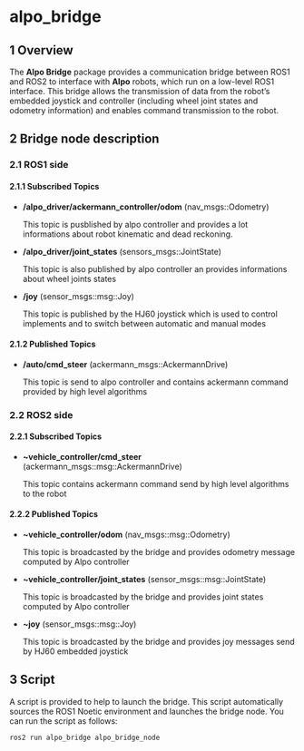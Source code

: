 # alpo_bridge #

## 1 Overview ##

The **Alpo Bridge** package provides a communication bridge between ROS1 and ROS2 to interface with **Alpo** robots, which run on a low-level ROS1 interface. This bridge allows the transmission of data from the robot’s embedded joystick and controller (including wheel joint states and odometry information) and enables command transmission to the robot.

## 2 Bridge node description

### 2.1 ROS1 side ###

#### 2.1.1 Subscribed Topics ####

- **/alpo_driver/ackermann_controller/odom** (nav_msgs::Odometry)

  This topic is pusblished by alpo controller and provides a lot informations about robot kinematic and dead reckoning.

- **/alpo_driver/joint_states** (sensors_msgs::JointState)

  This topic is also published by alpo controller an provides informations about wheel joints states

- **/joy** (sensor_msgs::msg::Joy)

  This topic is published by the HJ60 joystick which is used to control implements and to switch between automatic and manual modes 

#### 2.1.2 Published Topics ####

- **/auto/cmd_steer** (ackermann_msgs::AckermannDrive)

  This topic is send to alpo controller and contains ackermann command provided by high level algorithms

### 2.2 ROS2 side ###

#### 2.2.1 Subscribed Topics

- **~vehicle_controller/cmd_steer** (ackermann_msgs::msg::AckermannDrive)

  This topic contains ackermann command send by high level algorithms to the robot  

#### 2.2.2 Published Topics ####

- **~vehicle_controller/odom** (nav_msgs::msg::Odometry)

  This topic is broadcasted by the bridge and provides odometry message computed by Alpo controller 

- **~vehicle_controller/joint_states** (sensor_msgs::msg::JointState)

  This topic is broadcasted by the bridge and provides joint states computed by Alpo controller 

- **~joy** (sensor_msgs::msg::Joy)

  This topic is broadcasted by the bridge and provides joy messages send by HJ60 embedded joystick 


## 3 Script ##

A script is provided to help to launch the bridge. This script automatically sources the ROS1 Noetic environment and launches the bridge node. You can run the script as follows:

    ros2 run alpo_bridge alpo_bridge_node
